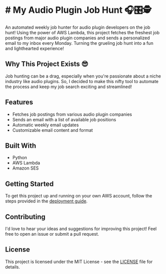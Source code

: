 # # My Audio Plugin Job Hunt 🎧🎛️🕵️

An automated weekly job hunter for audio plugin developers on the job hunt! Using the power of AWS Lambda, this project fetches the freshest job postings from major audio plugin companies and sends a personalized email to my inbox every Monday. Turning the grueling job hunt into a fun and lighthearted experience!

## Why This Project Exists 😎

Job hunting can be a drag, especially when you're passionate about a niche industry like audio plugins. So, I decided to make this nifty tool to automate the process and keep my job search exciting and streamlined!

## Features

- Fetches job postings from various audio plugin companies
- Sends an email with a list of available job positions
- Automatic weekly email updates
- Customizable email content and format

## Built With

- Python
- AWS Lambda
- Amazon SES

## Getting Started

To get this project up and running on your own AWS account, follow the steps provided in the [deployment guide](DEPLOYMENT.md).

## Contributing

I'd love to hear your ideas and suggestions for improving this project! Feel free to open an issue or submit a pull request.

## License

This project is licensed under the MIT License - see the [LICENSE](LICENSE) file for details.
